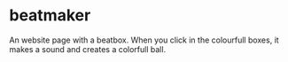 # beatmaker
 An website page with a beatbox. When you click in the colourfull boxes, it makes a sound and creates a colorfull ball.
